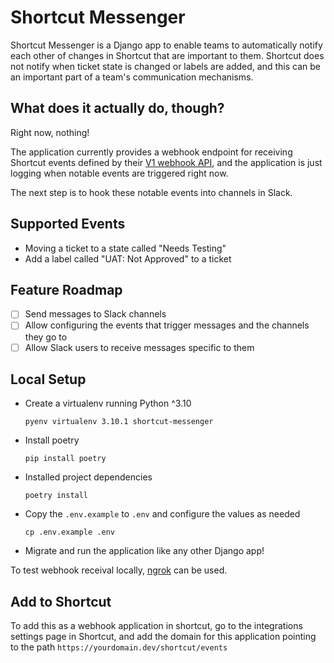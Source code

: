 # Shortcut Messenger

Shortcut Messenger is a Django app to enable teams to automatically notify each other of changes in Shortcut that are important
to them. Shortcut does not notify when ticket state is changed or labels are added, and this can be an important part of a
team's communication mechanisms.

## What does it actually do, though?

Right now, nothing!

The application currently provides a webhook endpoint for receiving Shortcut events defined by their
[V1 webhook API](https://shortcut.com/api/webhook/v1), and the application is just logging when notable events are triggered right now.

The next step is to hook these notable events into channels in Slack.

## Supported Events

* Moving a ticket to a state called "Needs Testing"
* Add a label called "UAT: Not Approved" to a ticket

## Feature Roadmap

* [ ] Send messages to Slack channels
* [ ] Allow configuring the events that trigger messages and the channels they go to
* [ ] Allow Slack users to receive messages specific to them

## Local Setup

* Create a virtualenv running Python ^3.10

    `pyenv virtualenv 3.10.1 shortcut-messenger`
* Install poetry

    `pip install poetry`
* Installed project dependencies

    `poetry install`

* Copy the `.env.example` to `.env` and configure the values as needed

    `cp .env.example .env`
* Migrate and run the application like any other Django app!

To test webhook receival locally, [ngrok](https://ngrok.com) can be used.

## Add to Shortcut

To add this as a webhook application in shortcut, go to the integrations settings page in Shortcut, and add the domain for this application pointing to the path `https://yourdomain.dev/shortcut/events`
